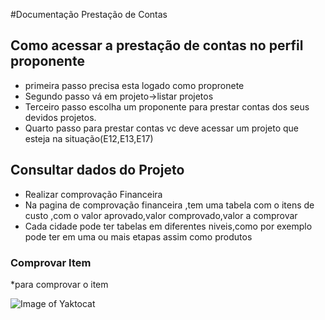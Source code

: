#Documentação Prestação de Contas

## Como acessar a prestação de contas no perfil proponente

* primeira passo precisa esta logado como propronete 
* Segundo passo vá em projeto->listar projetos 
* Terceiro passo escolha um proponente para prestar contas dos seus devidos projetos. 
* Quarto passo para prestar contas vc deve acessar um projeto que esteja na situação(E12,E13,E17)
## Consultar dados do Projeto
* Realizar comprovação Financeira
* Na pagina de comprovação financeira ,tem uma tabela com o itens de custo ,com o valor aprovado,valor comprovado,valor a comprovar  
* Cada cidade pode ter tabelas em diferentes niveis,como por exemplo pode ter em uma ou mais etapas assim como produtos 
### Comprovar Item
*para comprovar o item 

 ![Image of Yaktocat](https://raw.githubusercontent.com/culturagovbr/salic-minc/f/prestacao-contas/dev-marcos/application/modules/prestacao-contas/docs/imagens/comprovar_item.png)
